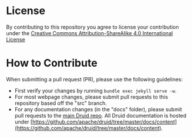 # License

By contributing to this repository you agree to license your contribution under the [Creative Commons Attribution-ShareAlike 4.0 International License](http://creativecommons.org/licenses/by-sa/4.0/)

# How to Contribute

When submitting a pull request (PR), please use the following guidelines:

- First verify your changes by running `bundle exec jekyll serve -w`.
- For most webpage changes, please submit pull requests to this repository based off the "src" branch.
- For any documentation changes (in the "docs" folder), please submit pull requests to the [main Druid
  repo](https://github.com/apache/druid-website-src). All Druid
  documentation is hosted under
  [https://github.com/apache/druid/tree/master/docs/content](https://github.com/apache/druid/tree/master/docs/content).
